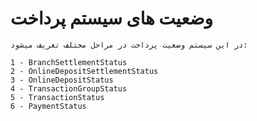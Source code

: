 # وضعیت های سیستم پرداخت
    در این سیستم وضغیت پرداخت در مراحل مختلف تغریف میشود:

    1 - BranchSettlementStatus
    2 - OnlineDepositSettlementStatus
    3 - OnlineDepositStatus
    4 - TransactionGroupStatus
    5 - TransactionStatus
    6 - PaymentStatus

